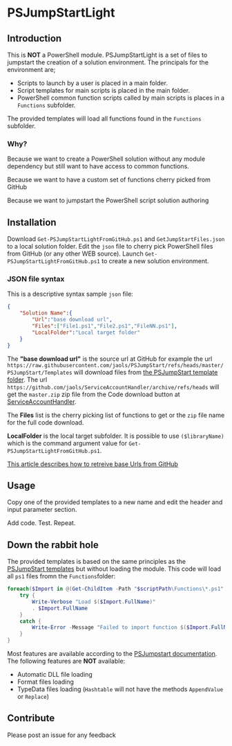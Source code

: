 # PSJumpStartLight

## Introduction
This is **NOT** a PowerShell module. PSJumpStartLight is a set of files to jumpstart the creation of a solution environment. The principals for the environment are;

- Scripts to launch by a user is placed in a main folder.
- Script templates for main scripts is placed in the main folder.
- PowerShell common function scripts called by main scripts is places in a `Functions` subfolder.

The provided templates will load all functions found in the `Functions` subfolder.

### Why?
Because we want to create a PowerShell solution without any module dependency but still want to have access to common functions.

Because we want to have a custom set of functions cherry picked from GitHub

Because we want to jumpstart the PowerShell script solution authoring

## Installation
Download `Get-PSJumpStartLightFromGitHub.ps1` and `GetJumpStartFiles.json` to a local solution folder. Edit the `json` file to cherry pick PowerShell files from GitHub (or any other WEB source). Launch `Get-PSJumpStartLightFromGitHub.ps1` to create a new solution environment.

### JSON file syntax
This is a descriptive syntax sample `json` file:
```json
{
    "Solution Name":{
        "Url":"base download url",
        "Files":["File1.ps1","File2.ps1","FileNN.ps1"],
        "LocalFolder":"Local target folder"
    }
}
```
The **"base download url"** is the source url at GitHub for example the url `https://raw.githubusercontent.com/jaols/PSJumpStart/refs/heads/master/PSJumpStart/Templates` will download files from [the PSJumpStart template folder](https://github.com/jaols/PSJumpStart/tree/master/PSJumpStart/Templates). The url `https://github.com/jaols/ServiceAccountHandler/archive/refs/heads` will get the `master.zip` zip file from the Code download button at [ServiceAccountHandler](https://github.com/jaols/ServiceAccountHandler).

The **Files** list is the cherry picking list of functions to get or the `zip` file name for the full code download.

**LocalFolder** is the local target subfolder. It is possible to use `($libraryName)` which is the command argument value for `Get-PSJumpStartLightFromGitHub.ps1`.

[This article describes how to retreive base Urls from GitHub](https://blog.ironmansoftware.com/daily-powershell/powershell-download-github/)

## Usage
Copy one of the provided templates to a new name and edit the header and input parameter section. 

Add code. 
Test. 
Repeat.

## Down the rabbit hole
The provided templates is based on the same principles as the [PSJumpStart templates](https://github.com/jaols/PSJumpStart/tree/master/PSJumpStart/Templates) but without loading the module. This code will load all `ps1` files fromn the `Functions`folder:
```powershell
foreach($Import in @(Get-ChildItem -Path "$scriptPath\Functions\*.ps1" -ErrorAction SilentlyContinue)) {
    try {
        Write-Verbose "Load $($Import.FullName)"
        . $Import.FullName
    }
    catch {
        Write-Error -Message "Failed to import function $($Import.FullName): $_"
    }
}
```
Most features are available according to the [PSJumpstart documentation](https://github.com/jaols/PSJumpStart/tree/master/PSJumpStart). The following features are **NOT** available:
- Automatic DLL file loading
- Format files loading
- TypeData files loading (`Hashtable` will not have the methods `AppendValue` or `Replace`)

## Contribute
Please post an issue for any feedback


